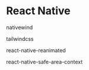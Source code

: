 

# React Native

nativewind

tailwindcss

react-native-reanimated

react-native-safe-area-context

